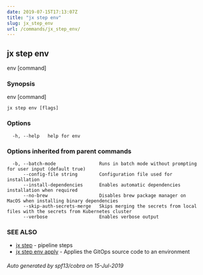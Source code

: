 ```yaml
---
date: 2019-07-15T17:13:07Z
title: "jx step env"
slug: jx_step_env
url: /commands/jx_step_env/
---
```

## jx step env

env [command]

### Synopsis

env [command]

```
jx step env [flags]
```

### Options

```
  -h, --help   help for env
```

### Options inherited from parent commands

```
  -b, --batch-mode                Runs in batch mode without prompting for user input (default true)
      --config-file string        Configuration file used for installation
      --install-dependencies      Enables automatic dependencies installation when required
      --no-brew                   Disables brew package manager on MacOS when installing binary dependencies
      --skip-auth-secrets-merge   Skips merging the secrets from local files with the secrets from Kubernetes cluster
      --verbose                   Enables verbose output
```

### SEE ALSO

* [jx step](/commands/jx_step/)	 - pipeline steps
* [jx step env apply](/commands/jx_step_env_apply/)	 - Applies the GitOps source code to an environment

###### Auto generated by spf13/cobra on 15-Jul-2019
